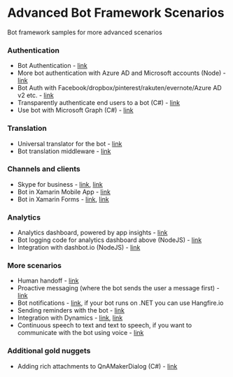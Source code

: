 # Advanced Bot Framework Scenarios
Bot framework samples for more advanced scenarios

### Authentication
- Bot Authentication - [link](https://github.com/MicrosoftDX/AuthBot)
- More bot authentication with Azure AD and Microsoft accounts (Node) - [link](https://github.com/CatalystCode/node-authbot)
- Bot Auth with Facebook/dropbox/pinterest/rakuten/evernote/Azure AD v2 etc. - [link](https://github.com/mattdot/botauth)
- Transparently authenticate end users to a bot (C#) - [link](https://github.com/stephaneey/transparent-auth-bot)
- Use bot with Microsoft Graph (C#) - [link](https://github.com/microsoftgraph/botframework-csharp-excelbot-rest-sample)

### Translation
- Universal translator for the bot - [link](https://github.com/CatalystCode/Universal-Language-Intelligence-Service)
- Bot translation middleware - [link](https://github.com/alyssaong1/BotTranslator)

### Channels and clients
- Skype for business - [link](https://github.com/ankitbko/SkypeForBusinessBot), [link](https://github.com/ankitbko/ucwa-bot)
- Bot in Xamarin Mobile App - [link](https://blog.xamarin.com/add-yap-to-your-app-with-bot-framework/)
- Bot in Xamarin Forms - [link](https://github.com/Daniel-Krzyczkowski/XamarinForms/tree/master/BotClientApp), [link](https://github.com/alyssaong1/XamarinMsftBot)

### Analytics
- Analytics dashboard, powered by app insights - [link](https://github.com/CatalystCode/ibex-dashboard)
- Bot logging code for analytics dashboard above (NodeJS) - [link](https://github.com/CatalystCode/bot-fmk-logging)
- Integration with dashbot.io (NodeJS) - [link](https://www.dashbot.io/sdk/msftbf)

### More scenarios
- Human handoff - [link](https://github.com/ankitbko/human-handoff-bot)
- Proactive messaging (where the bot sends the user a message first) - [link](https://github.com/MicrosoftDX/botFramework-proactiveMessages)
- Bot notifications - [link](https://github.com/sebsylvester/reminder-bot), if your bot runs on .NET you can use Hangfire.io
- Sending reminders with the bot - [link](https://github.com/sebsylvester/reminder-bot)
- Integration with Dynamics - [link](https://blogs.msdn.microsoft.com/kamichel/?p=725), [link](https://github.com/andz88/CrmChatBot)
- Continuous speech to text and text to speech, if you want to communicate with the bot using voice - [link](https://github.com/davrous/BingSpeech)

### Additional gold nuggets
- Adding rich attachments to QnAMakerDialog (C#) - [link](http://www.garypretty.co.uk/2017/02/23/adding-rich-attachments-to-your-qnamaker-bot-responses/)
